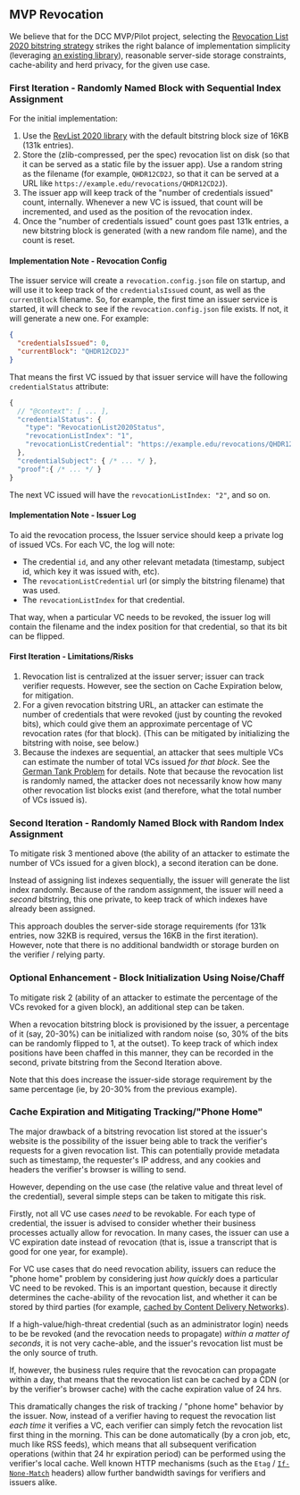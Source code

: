

## MVP Revocation

We believe that for the DCC MVP/Pilot project, selecting the [Revocation List  2020 bitstring strategy](https://w3c-ccg.github.io/vc-status-rl-2020/) strikes the right balance of implementation simplicity (leveraging [an existing library](https://github.com/digitalbazaar/vc-revocation-list/)), reasonable server-side storage constraints, cache-ability and herd privacy, for the given use case.

### First Iteration - Randomly Named Block with Sequential Index Assignment

For the initial implementation:

1. Use the [RevList 2020 library](https://github.com/digitalbazaar/vc-revocation-list/) with the default bitstring block size of 16KB (131k entries).
2. Store the (zlib-compressed, per the spec) revocation list on disk (so that it can be served as a static file by the issuer app). Use a random string as the filename (for example, `QHDR12CD2J`, so that it can be served at a URL like `https://example.edu/revocations/QHDR12CD2J`).
3. The issuer app will keep track of the "number of credentials issued" count, internally. Whenever a new VC is issued, that count will be incremented, and used as the position of the revocation index.
4. Once the "number of credentials issued" count goes past 131k entries, a new bitstring block is generated (with a new random file name), and the count is reset.

#### Implementation Note - Revocation Config

The issuer service will create a `revocation.config.json` file on startup, and will use it to keep track of the `credentialsIssued` count, as well as the `currentBlock` filename.
So, for example, the first time an issuer service is started, it will check to see if the `revocation.config.json` file exists. If not, it will generate a new one. For example:

```json
{
  "credentialsIssued": 0,
  "currentBlock": "QHDR12CD2J"
}
```

That means the first VC issued by that issuer service will have the following `credentialStatus` attribute:

```js
{
  // "@context": [ ... ],
  "credentialStatus": {
    "type": "RevocationList2020Status",
    "revocationListIndex": "1",
    "revocationListCredential": "https://example.edu/revocations/QHDR12CD2J"
  },
  "credentialSubject": { /* ... */ },
  "proof":{ /* ... */ }
}
```

The next VC issued will have the `revocationListIndex: "2"`, and so on.

#### Implementation Note - Issuer Log

To aid the revocation process, the Issuer service should keep a private log of issued VCs. For each VC, the log will note:

* The credential `id`, and any other relevant metadata (timestamp, subject id, which key it was issued with, etc).
* The `revocationListCredential` url (or simply the bitstring filename) that was used.
* The `revocationListIndex` for that credential.

That way, when a particular VC needs to be revoked, the issuer log will contain the filename and the index position for that credential, so that its bit can be flipped.

#### First Iteration - Limitations/Risks

1. Revocation list is centralized at the issuer server; issuer can track verifier requests. However, see the section on Cache Expiration below, for mitigation.
2. For a given revocation bitstring URL, an attacker can estimate the number of credentials that were revoked (just by counting the revoked bits), which could give them an approximate percentage of VC revocation rates (for that block). (This can be mitigated by initializing the bitstring with noise, see below.)
3. Because the indexes are sequential, an attacker that sees multiple VCs can estimate the number of total VCs issued _for that block_. See the [German Tank Problem](https://en.wikipedia.org/wiki/German_tank_problem) for details. Note that because the revocation list is randomly named, the attacker does not necessarily know how many other revocation list blocks exist (and therefore, what the total number of VCs issued is).

### Second Iteration - Randomly Named Block with Random Index Assignment

To mitigate risk 3 mentioned above (the ability of an attacker to estimate the number of VCs issued for a given block), a second iteration can be done.

Instead of assigning list indexes sequentially, the issuer will generate the list index randomly. Because of the random assignment, the issuer will need a _second_ bitstring, this one private, to keep track of which indexes have already been assigned.

This approach doubles the server-side storage requirements (for 131k entries, now 32KB is required, versus the 16KB in the first iteration). However, note that there is no additional bandwidth or storage burden on the verifier / relying party.

### Optional Enhancement - Block Initialization Using Noise/Chaff

To mitigate risk 2 (ability of an attacker to estimate the percentage of the VCs revoked for a given block), an additional step can be taken.

When a revocation bitstring block is provisioned by the issuer, a percentage of it (say, 20-30%) can be initialized with random noise (so, 30% of the bits can be randomly flipped to 1, at the outset). To keep track of which index positions have been chaffed in this manner, they can be recorded in the second, private bitstring from the Second Iteration above.

Note that this does increase the issuer-side storage requirement by the same percentage (ie, by 20-30% from the previous example).

### Cache Expiration and Mitigating Tracking/"Phone Home"

The major drawback of a bitstring revocation list stored at the issuer's website is the possibility of the issuer being able to track the verifier's requests for a given revocation list. This can potentially provide metadata such as timestamp, the requester's IP address, and any cookies and headers the verifier's browser is willing to send.

However, depending on the use case (the relative value and threat level of the credential), several simple steps can be taken to mitigate this risk.

Firstly, not all VC use cases _need_ to be revokable. For each type of credential, the issuer is advised to consider whether their business processes actually allow for revocation. In many cases, the issuer can use a VC expiration date instead of revocation (that is, issue a transcript that is good for one year, for example).

For VC use cases that do need revocation ability, issuers can reduce the "phone home" problem by considering just _how quickly_ does a particular VC need to be revoked. This is an important question, because it directly determines the cache-ability of the revocation list, and whether it can be stored by third parties (for example, [cached by Content Delivery Networks](https://www.cloudflare.com/learning/cdn/glossary/what-is-cache-control/)).

If a high-value/high-threat credential (such as an administrator login) needs to be be revoked (and the revocation needs to propagate) _within a matter of seconds_, it is not very cache-able, and the issuer's revocation list must be the only source of truth.

If, however, the business rules require that the revocation can propagate within a day, that means that the revocation list can be cached by a CDN (or by the verifier's browser cache) with the cache expiration value of 24 hrs.

This dramatically changes the risk of tracking / "phone home" behavior by the issuer. Now, instead of a verifier having to request the revocation list _each time_ it verifies a VC, each verifier can simply fetch the revocation list first thing in the morning. This can be done automatically (by a cron job, etc, much like RSS feeds), which means that all subsequent verification operations (within that 24 hr expiration period) can be performed using the verifier's local cache. Well known HTTP mechanisms (such as the `Etag` / [`If-None-Match`](https://developer.mozilla.org/en-US/docs/Web/HTTP/Headers/If-None-Match) headers) allow further bandwidth savings for verifiers and issuers alike.

